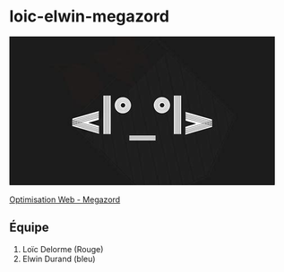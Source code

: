 # loic-elwin-megazord

![#Caravan Palace](/assets/logo.jpg)

[Optimisation Web - Megazord](https://smnarnold.com/projets/megazord)

## Équipe
1. Loïc Delorme (Rouge)
2. Elwin Durand (bleu)

